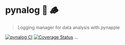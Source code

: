 # pynalog 🍍 🪵

> Logging manager for data analysis with pynapple


<!-- Badges: -->
[![pynalog CI](https://github.com/PeyracheLab/pynalog/actions/workflows/build.yaml/badge.svg)](https://github.com/PeyracheLab/pynalog/actions/workflows/build.yaml)
[![Coverage Status](https://coveralls.io/repos/github/PeyracheLab/pynalog/badge.svg?branch=main)](https://coveralls.io/github/PeyracheLab/pynalog?branch=main)
...
